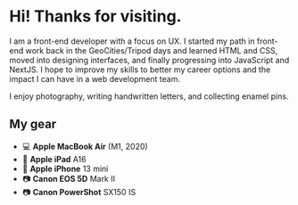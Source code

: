 # Hi! Thanks for visiting.

I am a front-end developer with a focus on UX. I started my path in front-end work back in the GeoCities/Tripod days and learned HTML and CSS, moved into designing interfaces, and finally progressing into JavaScript and NextJS. I hope to improve my skills to better my career options and the impact I can have in a web development team.

I enjoy photography, writing handwritten letters, and collecting enamel pins.

## My gear

- 💻 **Apple MacBook Air** (M1, 2020)
- 📱 **Apple iPad** A16
- 📱 **Apple iPhone** 13 mini
- 📷 **Canon EOS 5D** Mark II
- 📷 **Canon PowerShot** SX150 IS
